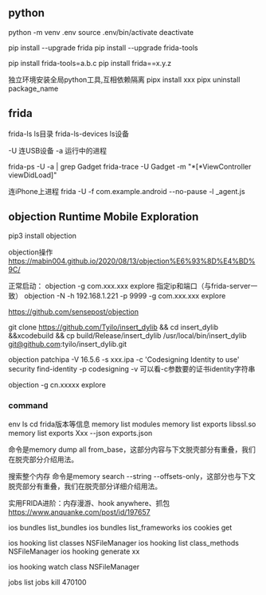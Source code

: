 ## python

python -m venv .env
source .env/bin/activate
deactivate

pip install --upgrade frida
pip install --upgrade frida-tools

pip install frida-tools=a.b.c
pip install frida==x.y.z

独立环境安装全局python工具,互相依赖隔离
pipx install xxx
pipx uninstall package_name

## frida
frida-ls ls目录
frida-ls-devices ls设备

-U 连USB设备
-a 运行中的进程

frida-ps -U -a | grep Gadget
frida-trace -U Gadget -m "*[*ViewController viewDidLoad]"

连iPhone上进程
frida -U -f com.example.android --no-pause -l _agent.js

## objection Runtime Mobile Exploration
pip3 install objection

objection操作
https://mabin004.github.io/2020/08/13/objection%E6%93%8D%E4%BD%9C/

正常启动：
objection -g com.xxx.xxx explore
指定ip和端口（与frida-server一致）
objection -N -h 192.168.1.221 -p 9999 -g com.xxx.xxx explore


https://github.com/sensepost/objection

git clone https://github.com/Tyilo/insert_dylib && cd insert_dylib &&xcodebuild && cp build/Release/insert_dylib /usr/local/bin/insert_dylib
git@github.com:tyilo/insert_dylib.git

objection patchipa -V 16.5.6 -s xxx.ipa -c 'Codesigning Identity to use'
security find-identity -p codesigning -v 可以看-c参数要的证书identity字符串

objection -g cn.xxxxx explore

### command
env
ls cd 
frida版本等信息
memory list modules
memory list exports libssl.so
memory list exports Xxx --json exports.json

命令是memory dump all from_base，这部分内容与下文脱壳部分有重叠，我们在脱壳部分介绍用法。

搜索整个内存
命令是memory search --string --offsets-only，这部分也与下文脱壳部分有重叠，我们在脱壳部分详细介绍用法。

实用FRIDA进阶：内存漫游、hook anywhere、抓包
https://www.anquanke.com/post/id/197657

ios bundles list_bundles
ios bundles list_frameworks
ios cookies get

ios hooking list classes NSFileManager
ios hooking list class_methods NSFileManager
ios hooking generate xx

ios hooking watch class NSFileManager

jobs list
jobs kill 470100

